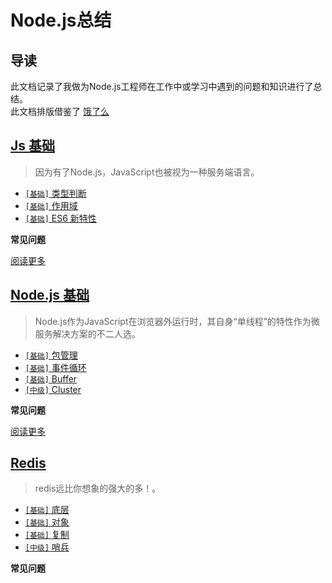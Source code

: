 # Node.js总结

## 导读

此文档记录了我做为Node.js工程师在工作中或学习中遇到的问题和知识进行了总结。    
此文档排版借鉴了 [饿了么](https://github.com/ElemeFE/node-interview/tree/master../../master/docs/sections/zh-cn)

## [Js 基础](../../master/docs../../master/docs/sections/Js.md)

> 因为有了Node.js，JavaScript也被视为一种服务端语言。

* [`[基础]` 类型判断](../../master/docs/sections/Js.md#类型判断)
* [`[基础]` 作用域](../../master/docs/sections/Js.md#作用域)
* [`[基础]` ES6 新特性](../../master/docs/sections/Js.md#ES6新特性)

**常见问题**


[阅读更多](../../master/docs/sections/JS.md)


## [Node.js 基础](../../master/docs/sections/Nodejs.md)

> Node.js作为JavaScript在浏览器外运行时，其自身“单线程”的特性作为微服务解决方案的不二人选。

* [`[基础]` 包管理](../../master/docs/sections/Nodejs.md#包管理)
* [`[基础]` 事件循环](../../master/docs/sections/Nodejs.md#事件循环)
* [`[基础]` Buffer](../../master/docs/sections/Nodejs.md#Buffer)
* [`[中级]` Cluster](../../master/docs/sections/Nodejs.md#Cluster)

**常见问题**


[阅读更多](../../master/docs/sections/Nodejs.md)


## [Redis](../../master/docs/sections/Nodejs.md)

> redis远比你想象的强大的多！。

* [`[基础]` 底层](../../master/docs/sections/Redis.md#包管理)
* [`[基础]` 对象](../../master/docs/sections/Redis.md#事件循环)
* [`[基础]` 复制](../../master/docs/sections/Redis.md#Buffer)
* [`[中级]` 哨兵](../../master/docs/sections/Redis.md#Cluster)

**常见问题**
